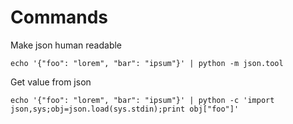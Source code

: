# Commands

Make json human readable
```console
echo '{"foo": "lorem", "bar": "ipsum"}' | python -m json.tool
```

Get value from json

```console
echo '{"foo": "lorem", "bar": "ipsum"}' | python -c 'import json,sys;obj=json.load(sys.stdin);print obj["foo"]'
```

